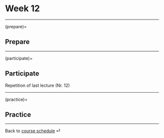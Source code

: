 # Week 12


---

(prepare)=
## Prepare



---




(participate)=
## Participate


Repetition of last lecture (Nr. 12)





---


(practice)=
## Practice



---

Back to [course schedule](../docs/course-schedule.md) ⏎
